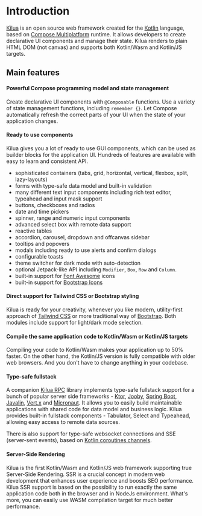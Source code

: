 # Introduction

[Kilua](https://kilua.dev) is an open source web framework created for the [Kotlin](https://kotlinlang.org/) language, based on [Compose Multiplatform](https://www.jetbrains.com/lp/compose-multiplatform/) runtime. It allows developers to create declarative UI components and manage their state. Kilua renders to plain HTML DOM (not canvas) and supports both Kotlin/Wasm and Kotlin/JS targets.

## Main features

#### Powerful Compose programming model and state management

Create declarative UI components with `@Composable` functions. Use a variety of state management functions, including `remember {}`. Let Compose automatically refresh the correct parts of your UI when the state of your application changes.&#x20;

#### **Ready to use components**

Kilua gives you a lot of ready to use GUI components, which can be used as builder blocks for the application UI. Hundreds of features are available with easy to learn and consistent API.

* sophisticated containers (tabs, grid, horizontal, vertical, flexbox, split, lazy-layouts)
* forms with type-safe data model and built-in validation
* many different text input components including rich text editor, typeahead and input mask support
* buttons, checkboxes and radios
* date and time pickers
* spinner, range and numeric input components
* advanced select box with remote data support
* reactive tables
* accordion, carousel, dropdown and offcanvas sidebar
* tooltips and popovers
* modals including ready to use alerts and confirm dialogs
* configurable toasts
* theme switcher for dark mode with auto-detection
* optional Jetpack-like API including `Modifier`, `Box`, `Row` and `Column`.
* built-in support for [Font Awesome](https://fontawesome.com/) icons
* built-in support for [Bootstrap Icons](https://icons.getbootstrap.com/)

#### Direct support for Tailwind CSS or Bootstrap styling

Kilua is ready for your creativity, whenever you like modern, utility-first approach of [Tailwind CSS](https://tailwindcss.com/) or more traditional way of [Bootstrap](https://getbootstrap.com/). Both modules include support for light/dark mode selection.

#### **Compile the same application code to Kotlin/Wasm or Kotlin/JS targets**

Compiling your code to Kotlin/Wasm makes your application up to 50% faster. On the other hand, the Kotlin/JS version is fully compatible with older web browsers. And you don't have to change anything in your codebase.

#### **Type-safe fullstack**

A companion [Kilua RPC](https://github.com/rjaros/kilua-rpc) library implements type-safe fullstack support for a bunch of popular server side frameworks - [Ktor](https://ktor.io), [Jooby](https://jooby.io), [Spring Boot](https://spring.io/projects/spring-boot), [Javalin](https://javalin.io), [Vert.x](https://vertx.io) and [Micronaut](https://micronaut.io). It allows you to easily build maintainable applications with shared code for data model and business logic. Kilua provides built-in fullstack components - Tabulator, Select and Typeahead, allowing easy access to remote data sources.&#x20;

There is also support for type-safe websocket connections and SSE (server-sent events), based on [Kotlin coroutines channels](https://kotlinlang.org/docs/reference/coroutines/channels.html).

#### Server-Side Rendering

Kilua is the first Kotlin/Wasm and Kotlin/JS web framework supporting true Server-Side Rendering. SSR is a crucial concept in modern web development that enhances user experience and boosts SEO performance. Kilua SSR support is based on the possibility to run exactly the same application code both in the browser and in NodeJs environment. What's more, you can easily use WASM compilation target for much better performance.

